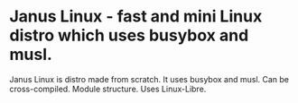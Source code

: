 # Janus Linux - fast and mini Linux distro which uses busybox and musl.
 Janus Linux is distro made from scratch. It uses busybox and musl. Can be cross-compiled. Module structure. Uses Linux-Libre.
